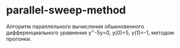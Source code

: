 # parallel-sweep-method

Алгоритм параллельного вычисления обыкновенного дифференциального уравнения y''-5y=0, y(0)=5, y(1)=-1, методом прогонки.
